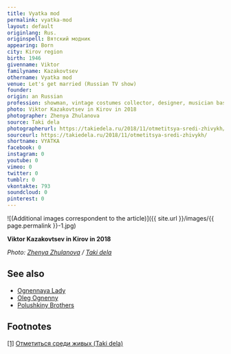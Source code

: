```yaml
---
title: Vyatka mod
permalink: vyatka-mod
layout: default
originlang: Rus.
originspell: Вятский модник
appearing: Born
city: Kirov region
birth: 1946
givenname: Viktor
familyname: Kazakovtsev
othername: Vyatka mod
venue: Let's get married (Russian TV show)
founder:
origin: an Russian
profession: showman, vintage costumes collector, designer, musician based in Kirov
photo: Viktor Kazakovtsev in Kirov in 2018
photographer: Zhenya Zhulanova
source: Taki dela
photographerurl: https://takiedela.ru/2018/11/otmetitsya-sredi-zhivykh/
sourceurl: https://takiedela.ru/2018/11/otmetitsya-sredi-zhivykh/
shortname: VYATKA
facebook: 0
instagram: 0
youtube: 0
vimeo: 0
twitter: 0
tumblr: 0
vkontakte: 793
soundcloud: 0
pinterest: 0
---
```


![(Additional images correspondent to the article)]({{ site.url }}/images/{{ page.permalink }}-1.jpg)

**Viktor Kazakovtsev in Kirov in 2018**

*Photo: [Zhenya Zhulanova](https://takiedela.ru/2018/11/otmetitsya-sredi-zhivykh/) / [Taki dela](https://takiedela.ru/2018/11/otmetitsya-sredi-zhivykh/)*


## See also

+ [Ognennaya Lady](ognennaya-lady)
+ [Oleg Ognenny](ognenny-oleg)
+ [Polushkiny Brothers](index)

## Footnotes

[[1]](#a1) <span id="f1"></span> [Отметиться среди живых (Taki dela)](index)
